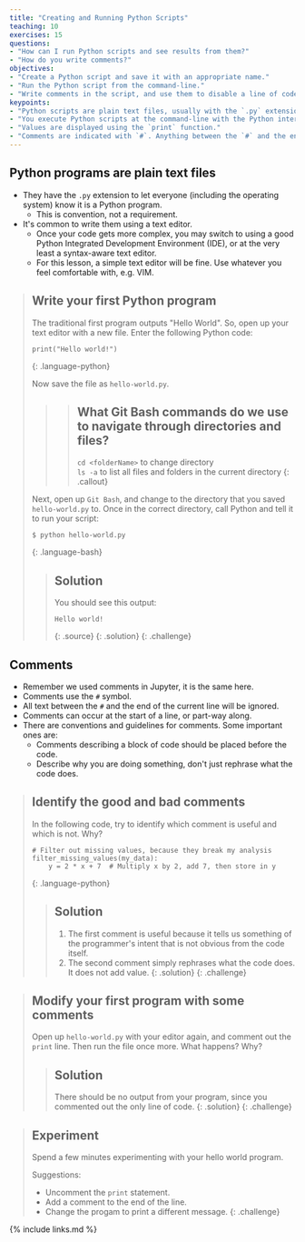```yaml
---
title: "Creating and Running Python Scripts"
teaching: 10
exercises: 15
questions:
- "How can I run Python scripts and see results from them?"
- "How do you write comments?"
objectives:
- "Create a Python script and save it with an appropriate name."
- "Run the Python script from the command-line."
- "Write comments in the script, and use them to disable a line of code."
keypoints:
- "Python scripts are plain text files, usually with the `.py` extension."
- "You execute Python scripts at the command-line with the Python interpreter."
- "Values are displayed using the `print` function."
- "Comments are indicated with `#`. Anything between the `#` and the end of the line is ignored."
---
```


## Python programs are plain text files

*   They have the `.py` extension to let everyone (including the operating system)
    know it is a Python program.
    *   This is convention, not a requirement.
*   It's common to write them using a text editor.
    * Once your code gets more complex, you may switch to using a good Python
      Integrated Development Environment (IDE), or at the very least
      a syntax-aware text editor.
    * For this lesson, a simple text editor will be fine. Use whatever you feel
      comfortable with, e.g. VIM.

> ## Write your first Python program
>
> The traditional first program outputs "Hello World". So, open up your text
> editor with a new file. Enter the following Python code:
>
> ~~~
> print("Hello world!")
> ~~~
> {: .language-python}
>
> Now save the file as `hello-world.py`.
>
>>> ## What Git Bash commands do we use to navigate through directories and files?
>>> 
>>> `cd <folderName>` to change directory <br/>
>>> `ls -a` to list all files and folders in the current directory
>>{: .callout}
>
> Next, open up `Git Bash`, and change to the directory that you
> saved `hello-world.py` to. Once in the correct directory, call Python
> and tell it to run your script:
>
> ~~~
> $ python hello-world.py
> ~~~
> {: .language-bash}
> > ## Solution
> > You should see this output:
> >
> > ~~~
> > Hello world!
> > ~~~
> > {: .source}
> {: .solution}
{: .challenge}

## Comments

- Remember we used comments in Jupyter, it is the same here.
- Comments use the `#` symbol.
- All text between the `#` and the end of the current line will be ignored.
- Comments can occur at the start of a line, or part-way along.
- There are conventions and guidelines for comments. Some important ones are:
    - Comments describing a block of code should be placed before the code.
    - Describe why you are doing something, don't just rephrase what the code
      does.

> ## Identify the good and bad comments
> In the following code, try to identify which comment is useful and which is
> not. Why?
> ~~~
> # Filter out missing values, because they break my analysis
> filter_missing_values(my_data):
>     y = 2 * x + 7  # Multiply x by 2, add 7, then store in y
> ~~~
> {: .language-python}
> > ## Solution
> > 1. The first comment is useful because it tells us something of the
> > programmer's intent that is not obvious from the code itself.
> > 2. The second comment simply rephrases what the code does. It does not add value.
> {: .solution}
{: .challenge}

> ## Modify your first program with some comments
>
>
> Open up `hello-world.py` with your editor again, and comment out the `print`
> line. Then run the file once more. What happens? Why?
> > ## Solution
> > There should be no output from your program, since you commented out the
> > only line of code.
> {: .solution}
{: .challenge}

> ## Experiment
>
> Spend a few minutes experimenting with your hello world program.
> 
> Suggestions:
> - Uncomment the `print` statement.
> - Add a comment to the end of the line.
> - Change the progam to print a different message.
{: .challenge}

{% include links.md %}

